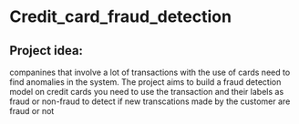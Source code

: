 # Credit_card_fraud_detection
## Project idea: 
companines that involve a lot of transactions with the use of cards need to find anomalies in the system.
The project aims to build a fraud detection model on credit cards
you need to use the transaction and their labels as fraud or non-fraud to detect if new transcations made by the customer are fraud or not

